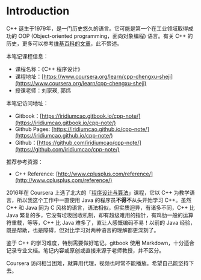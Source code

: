 # Introduction

C++ 诞生于1979年，是一门历史悠久的语言。它可能是第一个在工业领域取得成功的 OOP \(Object-oriented programming，面向对象编程\) 语言。有关 C++ 的历史，更多可以参考[维基百科的文章](https://en.wikipedia.org/wiki/C%2B%2B)，此不赘述。

本笔记课程信息：
* 课程名称：《C++ 程序设计》 
* 课程地址：[https://www.coursera.org/learn/cpp-chengxu-sheji](https://www.coursera.org/learn/cpp-chengxu-sheji)
* 授课老师：刘家瑛, 郭炜

本笔记访问地址：
* Gitbook：[https://iridiumcao.gitbook.io/cpp-note/](https://iridiumcao.gitbook.io/cpp-note/) 
* Github Pages: [https://iridiumcao.github.io/cpp-note/](https://iridiumcao.github.io/cpp-note/) 
* Github：[https://github.com/iridiumcao/cpp-note/](https://github.com/iridiumcao/cpp-note/)

推荐参考资源：
* C++ Reference: [http://www.cplusplus.com/reference/](http://www.cplusplus.com/reference/)

2016年在 Coursera 上选了北大的「[程序设计与算法](https://www.coursera.org/specializations/biancheng-suanfa)」课程，它以 C++ 为教学语言，所以我这个工作中一直使用 Java 的程序员**不得不**从头开始学习 C++。虽然 C++ 和 Java 同为 C 风格的语言，语法相似，但实质迥异，有诸多不同，C++ 比 Java 繁复的多，它没有垃圾回收机制，却有超级难用的指针，有鸡肋一般的运算符重载，等等，C++ 比 Java 难多了，直让人感慨编码不易！以前的 Java 经验，既是帮助，也是障碍，但对比学习对两种语言的理解都更深刻了。

鉴于 C++ 的学习难度，特别需要做好笔记。gitbook 使用 Markdown，十分适合记录专业文档。笔记内容或原创或直接来源于老师教授，并不区分。

Coursera 访问相当困难，就算用代理，视频也时常不能播放。希望自己能坚持下去。